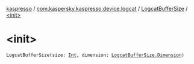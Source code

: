 [kaspresso](../../index.md) / [com.kaspersky.kaspresso.device.logcat](../index.md) / [LogcatBufferSize](index.md) / [&lt;init&gt;](./-init-.md)

# &lt;init&gt;

`LogcatBufferSize(size: `[`Int`](https://kotlinlang.org/api/latest/jvm/stdlib/kotlin/-int/index.html)`, dimension: `[`LogcatBufferSize.Dimension`](-dimension/index.md)`)`